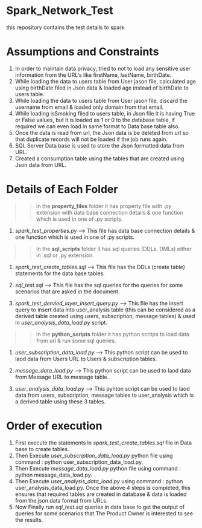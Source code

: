 # Spark_Network_Test
this repository contains the test details to spark

# Assumptions and Constraints 
1. In order to maintain data privacy, tried to not to load  any sensitive user information from the URL's like firstName, lastName, birthDate.
2. While loading the data to users table from User jason file, calculated age using birthDate filed in Json data & loaded age instead of birthDate to users table.
3. While loading the data to users table from User jason file, discard the username from email & loaded only domain from that email.
4. While loading isSmoking filed to users table, in Json file it is having True or False values, but it is loaded as 1 or 0 to the database table, if required we can even load in same format to Data base table also.
5. Once the data is read from url, the Json data is be deleted from url so that duplicate records will not be loaded if the job runs again.
6. SQL Server Data base is used to store the Json formatted data from URL.
7. Created a consumption table using the tables that are created using Json data from URL. 

# Details of Each Folder

>> In the **property_files** folder it has property file with .py extension with data base connection details & one function which is used in one of .py scripts.

1. _spark_test_properties.py_ --> This file has data base connection details & one function which is used in one of .py scripts.


>> In the **sql_scripts** folder it has sql queries (DDLs, DMLs) either in .sql or .py extension.

1. _spark_test_create_tables.sql_ --> This file has the DDLs (create table) statements for the data base tables.

2. _sql_test.sql_ --> This file has the sql queries for the queries for some scenarios that are asked in the document.

3. _spark_test_dervied_layer_insert_query.py_ --> This file has the insert query to insert data into user_analysis table (this can be considered as a derived table created using users, subscription, message tables) & used in _user_analysis_data_load.py_ script.


>> In the **python_scripts** folder it has python scritps to load data from url & run some sql queries.

1. _user_subscription_data_load.py_ --> This python script can be used to laod data from Users URL to Users & subscription tables.

2. _message_data_load.py_ --> This python script can be used to laod data from Message URL to message table.

3. _user_analysis_data_load.py_ --> This pyhton script can be used to laod data from users, subscription, message tables to user_analysis which is a derived table using these 3 tables. 



# Order of execution
1. First execute the statements in _spark_test_create_tables.sql_ file in Data base to create tables.
2. Then Execute _user_subscription_data_load.py_ python file using command : python user_subscription_data_load.py.
3. Then Execute _message_data_load.py_ python file using command : python message_data_load.py.
4. Then Execute _user_analysis_data_load.py_ using command : python user_analysis_data_load.py.
Once the above 4 steps is completed, this ensures that required tables are created in database & data is loaded from the json data format from URLs.
5. Now Finally run _sql_test.sql_ queries in data base to get the output of queries for some scenarios that The Product Owner is interested to see the results.
